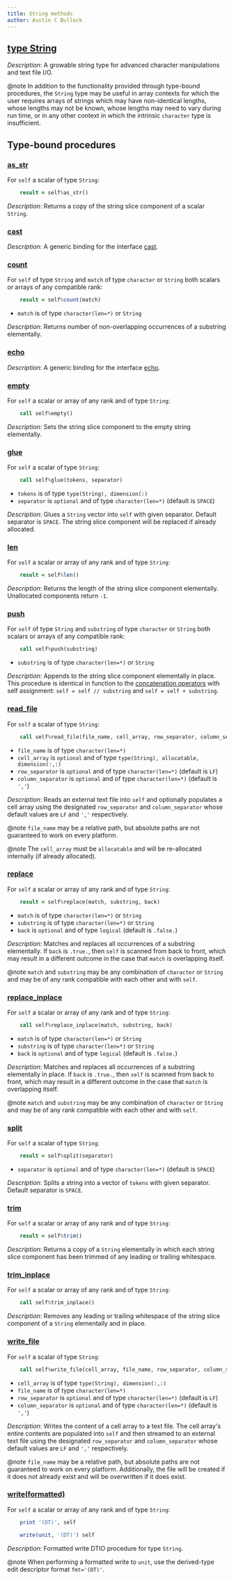 ```yaml
---
title: String methods
author: Austin C Bullock
---
```


## [type String](../../type/string.html)

*Description*: A growable string type for advanced character manipulations and text file I/O.

@note In addition to the functionality provided through type-bound procedures, the `String` type may be useful in array contexts for which the user requires arrays of strings which may have non-identical lengths, whose lengths may not be known, whose lengths may need to vary during run time, or in any other context in which the intrinsic `character` type is insufficient.

## Type-bound procedures

### [as_str](../../type/string.html#boundprocedure-as_str)

For `self` a scalar of type `String`:

```fortran
    result = self%as_str()
```

*Description*: Returns a copy of the string slice component of a scalar `String`.

### [cast](../../type/string.html#boundprocedure-cast)

*Description*: A generic binding for the interface [cast](cast.html).

### [count](../../type/string.html#boundprocedure-count)

For `self` of type `String` and `match` of type `character` or `String` both scalars or arrays of any compatible rank:

```fortran
    result = self%count(match)
```

* `match` is of type `character(len=*)` or `String`

*Description*: Returns number of non-overlapping occurrences of a substring elementally.

### [echo](../../type/string.html#boundprocedure-echo)

*Description*: A generic binding for the interface [echo](echo.html).

### [empty](../../type/string.html#boundprocedure-empty)

For `self` a scalar or array of any rank and of type `String`:

```fortran
    call self%empty()
```

*Description*: Sets the string slice component to the empty string elementally.

### [glue](../../type/string.html#boundprocedure-glue)

For `self` a scalar of type `String`:

```fortran
    call self%glue(tokens, separator)
```

* `tokens` is of type `type(String), dimension(:)`
* `separator` is `optional` and of type `character(len=*)` (default is `SPACE`)

*Description*: Glues a `String` vector into `self` with given separator. Default separator is `SPACE`. The string slice component will be replaced if already allocated.

### [len](../../type/string.html#boundprocedure-len)

For `self` a scalar or array of any rank and of type `String`:

```fortran
    result = self%len()
```

*Description*: Returns the length of the string slice component elementally. Unallocated components return `-1`.

### [push](../../type/string.html#boundprocedure-push)

For `self` of type `String` and `substring` of type `character` or `String` both scalars or arrays of any compatible rank:

```fortran
    call self%push(substring)
```

* `substring` is of type `character(len=*)` or `String`

*Description*: Appends to the string slice component elementally in place. This procedure is identical in function to the [concatenation operators](operators.html#concatenation) with self assignment: `self = self // substring` and `self = self + substring`.

### [read_file](../../type/string.html#boundprocedure-read_file)

For `self` a scalar of type `String`:

```fortran
    call self%read_file(file_name, cell_array, row_separator, column_separator)
```

* `file_name` is of type `character(len=*)`
* `cell_array` is `optional` and of type `type(String), allocatable, dimension(:,:)`
* `row_separator` is `optional` and of type `character(len=*)` (default is `LF`)
* `column_separator` is `optional` and of type `character(len=*)` (default is `','`)

*Description*: Reads an external text file into `self` and optionally populates a cell array using the designated `row_separator` and `column_separator` whose default values are `LF` and `','` respectively.

@note `file_name` may be a relative path, but absolute paths are not guaranteed to work on every platform.

@note The `cell_array` must be `allocatable` and will be re-allocated internally (if already allocated).

### [replace](../../type/string.html#boundprocedure-replace)

For `self` a scalar or array of any rank and of type `String`:

```fortran
    result = self%replace(match, substring, back)
```

* `match` is of type `character(len=*)` or `String`
* `substring` is of type `character(len=*)` or `String`
* `back` is `optional` and of type `logical` (default is `.false.`)

*Description*: Matches and replaces all occurrences of a substring elementally. If `back` is `.true.`, then `self` is scanned from back to front, which may result in a different outcome in the case that `match` is overlapping itself.

@note `match` and `substring` may be any combination of `character` or `String` and may be of any rank compatible with each other and with `self`.

### [replace_inplace](../../type/string.html#boundprocedure-replace_inplace)

For `self` a scalar or array of any rank and of type `String`:

```fortran
    call self%replace_inplace(match, substring, back)
```

* `match` is of type `character(len=*)` or `String`
* `substring` is of type `character(len=*)` or `String`
* `back` is `optional` and of type `logical` (default is `.false.`)

*Description*: Matches and replaces all occurrences of a substring elementally in place. If `back` is `.true.`, then `self` is scanned from back to front, which may result in a different outcome in the case that `match` is overlapping itself.

@note `match` and `substring` may be any combination of `character` or `String` and may be of any rank compatible with each other and with `self`.

### [split](../../type/string.html#boundprocedure-split)

For `self` a scalar of type `String`:

```fortran
    result = self%split(separator)
```

* `separator` is `optional` and of type `character(len=*)` (default is `SPACE`)

*Description*: Splits a string into a vector of `tokens` with given separator. Default separator is `SPACE`.

### [trim](../../type/string.html#boundprocedure-trim)

For `self` a scalar or array of any rank and of type `String`:

```fortran
    result = self%trim()
```

*Description*: Returns a copy of a `String` elementally in which each string slice component has been trimmed of any leading or trailing whitespace.

### [trim_inplace](../../type/string.html#boundprocedure-trim_inplace)

For `self` a scalar or array of any rank and of type `String`:

```fortran
    call self%trim_inplace()
```

*Description*: Removes any leading or trailing whitespace of the string slice component of a `String` elementally and in place.

### [write_file](../../type/string.html#boundprocedure-write_file)

For `self` a scalar of type `String`:

```fortran
    call self%write_file(cell_array, file_name, row_separator, column_separator)
```

* `cell_array` is of type `type(String), dimension(:,:)`
* `file_name` is of type `character(len=*)`
* `row_separator` is `optional` and of type `character(len=*)` (default is `LF`)
* `column_separator` is `optional` and of type `character(len=*)` (default is `','`)

*Description*: Writes the content of a cell array to a text file. The cell array's entire contents are populated into `self` and then streamed to an external text file using the designated `row_separator` and `column_separator` whose default values are `LF` and `','` respectively.

@note `file_name` may be a relative path, but absolute paths are not guaranteed to work on every platform. Additionally, the file will be created if it does not already exist and will be overwritten if it does exist.

### [write(formatted)](../../type/string.html#boundprocedure-write%28formatted%29)

For `self` a scalar or array of any rank and of type `String`:

```fortran
    print '(DT)', self
```

```fortran
    write(unit, '(DT)') self
```

*Description*: Formatted write DTIO procedure for type `String`.

@note When performing a formatted write to `unit`, use the derived-type edit descriptor format `fmt='(DT)'`.
